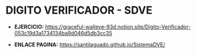 # DIGITO VERIFICADOR - SDVE

- **EJERCICIO:** https://graceful-walleye-93d.notion.site/Digito-Verificador-053c19d3a1734134ba9d046d5db3cc35

- **ENLACE PAGINA:** https://santilaguado.github.io/SistemaDVE/
